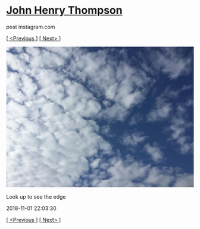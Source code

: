 # [John Henry Thompson](../README.md)
post instagram.com

[[ <Previous ]](2018-11-01-1.md) [[ Next> ]](2018-11-01-3.md)

[![](../media/2018-11-01/Look-up-to-see-the-edge.jpg)](../README.md)

Look up to see the edge

2018-11-01 22:03:30

[[ <Previous ]](2018-11-01-1.md) [[ Next> ]](2018-11-01-3.md)